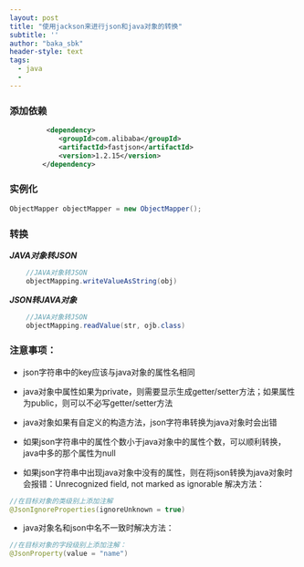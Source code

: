 ```yaml
---
layout: post
title: "使用jackson来进行json和java对象的转换"
subtitle: ''
author: "baka_sbk"
header-style: text
tags:
  - java
  - 
---
```

### 添加依赖

```xml
		 <dependency>
            <groupId>com.alibaba</groupId>
            <artifactId>fastjson</artifactId>
            <version>1.2.15</version>
        </dependency>
```

### 实例化
```java
ObjectMapper objectMapper = new ObjectMapper();
```

### 转换
***JAVA对象转JSON***
```java
	//JAVA对象转JSON
    objectMapping.writeValueAsString(obj)
```

***JSON转JAVA对象***
```java
	//JAVA对象转JSON
    objectMapping.readValue(str, ojb.class)
```

### 注意事项：
* json字符串中的key应该与java对象的属性名相同
* java对象中属性如果为private，则需要显示生成getter/setter方法；如果属性为public，则可以不必写getter/setter方法
* java对象如果有自定义的构造方法，json字符串转换为java对象时会出错
* 如果json字符串中的属性个数小于java对象中的属性个数，可以顺利转换，java中多的那个属性为null

* 如果json字符串中出现java对象中没有的属性，则在将json转换为java对象时会报错：Unrecognized field, not marked as ignorable
解决方法：

```java
//在目标对象的类级别上添加注解
@JsonIgnoreProperties(ignoreUnknown = true)
```
* java对象名和json中名不一致时解决方法：

```java
//在目标对象的字段级别上添加注解：
@JsonProperty(value = "name")
```